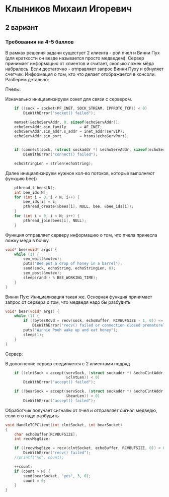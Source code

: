  # Клыников Михаил Игоревич
 ## 2 вариант
 ### Требования на 4-5 баллов
 В рамках решеиня задачи сущестует 2 клиента - рой пчел и Винни Пух (для краткости он везде называется просто медведем). Сервер принимает информацию от клиентов и считает,
 сколько ложек мёда набралось. Если достаточно - отправляет запрос Винни Пуху и обнуляет счетчик. Информация о том, кто что делает отображается в консоли. Разберем детально:

Пчелы:
 
Изначально инициализируем сокет для связи с сервером.

```c
    if ((sock = socket(PF_INET, SOCK_STREAM, IPPROTO_TCP)) < 0)
        DieWithError("socket() failed");

    memset(&echoServAddr, 0, sizeof(echoServAddr));
    echoServAddr.sin_family      = AF_INET;
    echoServAddr.sin_addr.s_addr = inet_addr(servIP);
    echoServAddr.sin_port        = htons(echoServPort);


    if (connect(sock, (struct sockaddr *) &echoServAddr, sizeof(echoServAddr)) < 0)
        DieWithError("connect() failed");

    echoStringLen = strlen(echoString);
```

Далее инициализируем нужное кол-во потоков, которые выполняют функцию bee()
```c
    pthread_t bees[N];
    int bee_ids[N];
    for (int i = 0; i < N; i++) {
        bee_ids[i] = i;
        pthread_create(&bees[i], NULL, bee, &bee_ids[i]);
    }
    for (int i = 0; i < N; i++) {
        pthread_join(bees[i], NULL);
    }
```

Функция отправляет серверу информацию о том, что пчела принесла ложку меда в бочку.
```c
void* bee(void* args) {
    while (1) {
        sem_wait(&mutex);
        puts("Bee put a drop of honey in a barrel");
        send(sock, echoString, echoStringLen, 0);
        sem_post(&mutex);
        sleep(rand() % BEE_WORKING_TIME);
    }
}
```

Винни Пух:
Инициализация такая же. Основная функция принимает запрос от сервера о том, что медведя надо бы разбудить 
```c
void* bear(void* args) {
    while (1) {
        if ((bytesRcvd = recv(sock, echoBuffer, RCVBUFSIZE - 1, 0)) <= 0)
            DieWithError("recv() failed or connection closed prematurely");
        puts("Winnie Pooh wake up and eat honey");
        sleep(1);
    }
}
```

Сервер:

В дополнение сервер соединяется с 2 клиентами подряд
```c
    if ((clntSock = accept(servSock, (struct sockaddr *) &echoClntAddr,
                           &clntLen)) < 0)
        DieWithError("accept() failed");

    if ((bearSock = accept(servSock, (struct sockaddr *) &echoClntAddr,
                           &bearLen)) < 0)
        DieWithError("accept() failed");
```
Обработчик получает сигналы от пчел и отправляет сигнал медведю, если его надо разбудить
```c
void HandleTCPClient(int clntSocket, int bearSocket)
{
    char echoBuffer[RCVBUFSIZE];
    int recvMsgSize;

    if ((recvMsgSize = recv(clntSocket, echoBuffer, RCVBUFSIZE, 0)) < 0)
        DieWithError("recv() failed");
    //printf("%d", count);

    ++count;
    if (count > H) {
        send(bearSocket, "yes", 3, 0);
        count = 0;
    }
}
```
